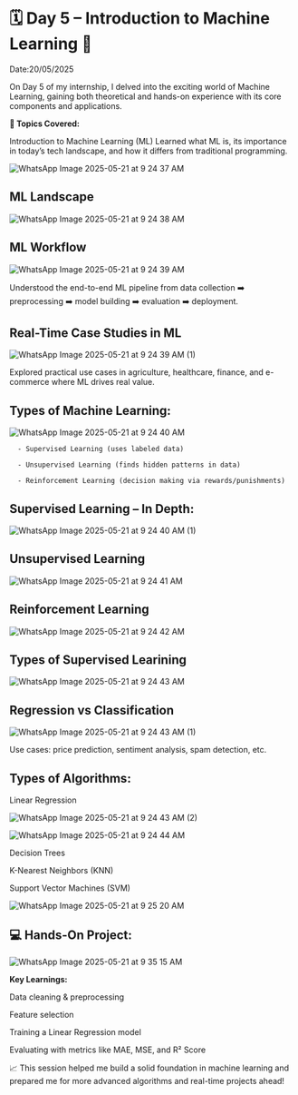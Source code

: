 # 🗓 Day 5 – Introduction to Machine Learning 🚀

Date:20/05/2025

On Day 5 of my internship, I delved into the exciting world of Machine Learning, gaining both theoretical and hands-on experience with its core components and applications.

**🧠 Topics Covered:**

Introduction to Machine Learning (ML)
Learned what ML is, its importance in today’s tech landscape, and how it differs from traditional programming.

![WhatsApp Image 2025-05-21 at 9 24 37 AM](https://github.com/user-attachments/assets/3a440919-57b1-4f2d-89c0-3678dedaa235)

## ML Landscape

![WhatsApp Image 2025-05-21 at 9 24 38 AM](https://github.com/user-attachments/assets/04a597f4-fb99-4384-a701-89a545481873)

 ## ML Workflow
 
 ![WhatsApp Image 2025-05-21 at 9 24 39 AM](https://github.com/user-attachments/assets/5a511917-85f2-4354-b77f-1ee9b5ffb897)

Understood the end-to-end ML pipeline from data collection ➡️ preprocessing ➡️ model building ➡️ evaluation ➡️ deployment.

## Real-Time Case Studies in ML

![WhatsApp Image 2025-05-21 at 9 24 39 AM (1)](https://github.com/user-attachments/assets/356c1faf-509d-4103-9e9a-a53b8aebdeb9)

Explored practical use cases in agriculture, healthcare, finance, and e-commerce where ML drives real value.

## Types of Machine Learning:

![WhatsApp Image 2025-05-21 at 9 24 40 AM](https://github.com/user-attachments/assets/0f50b40a-3faf-44bd-bcf9-1e2fd434d34a)

      - Supervised Learning (uses labeled data)

      - Unsupervised Learning (finds hidden patterns in data)

      - Reinforcement Learning (decision making via rewards/punishments)

## Supervised Learning – In Depth:
![WhatsApp Image 2025-05-21 at 9 24 40 AM (1)](https://github.com/user-attachments/assets/ed2e9b0c-401c-4275-a404-9873b695e980)

## Unsupervised Learning

![WhatsApp Image 2025-05-21 at 9 24 41 AM](https://github.com/user-attachments/assets/f4119d06-b599-4dde-aefb-06ddc7083e2e)

## Reinforcement Learning

![WhatsApp Image 2025-05-21 at 9 24 42 AM](https://github.com/user-attachments/assets/fbaa9e19-f327-42f1-be41-5a4ebaf80354)

## Types of Supervised Learining

![WhatsApp Image 2025-05-21 at 9 24 43 AM](https://github.com/user-attachments/assets/884baa8d-ae56-47ed-8f47-c1ab03debb8b)

## Regression vs Classification

![WhatsApp Image 2025-05-21 at 9 24 43 AM (1)](https://github.com/user-attachments/assets/8682954f-d1a7-432c-9e96-c57a751dbc77)

Use cases: price prediction, sentiment analysis, spam detection, etc.

## Types of Algorithms:

Linear Regression

![WhatsApp Image 2025-05-21 at 9 24 43 AM (2)](https://github.com/user-attachments/assets/79d8455c-7e0c-4b26-ade1-92f41fc53ac0)

![WhatsApp Image 2025-05-21 at 9 24 44 AM](https://github.com/user-attachments/assets/2a212b30-bc84-4c55-96a5-8c5d4f6057bc)

Decision Trees

K-Nearest Neighbors (KNN)

Support Vector Machines (SVM)

![WhatsApp Image 2025-05-21 at 9 25 20 AM](https://github.com/user-attachments/assets/e84ebaac-7d2f-4077-8e1b-5c29dc85d16b)

## 💻 Hands-On Project: 

![WhatsApp Image 2025-05-21 at 9 35 15 AM](https://github.com/user-attachments/assets/985c409c-8c14-43d3-beea-9ad829491829)

**Key Learnings:**

Data cleaning & preprocessing

Feature selection

Training a Linear Regression model

Evaluating with metrics like MAE, MSE, and R² Score

📈 This session helped me build a solid foundation in machine learning and prepared me for more advanced algorithms and real-time projects ahead!
